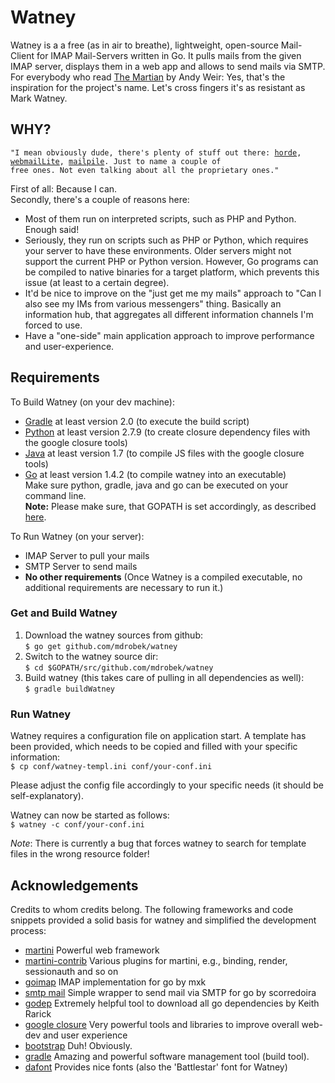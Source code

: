 # Watney  
Watney is a a free (as in air to breathe), lightweight, open-source Mail-Client for IMAP
Mail-Servers written in Go. It pulls mails from the given IMAP server, displays them in a web app
and allows to send mails via SMTP. For everybody who read [The Martian][10] by Andy Weir: Yes,
that's the inspiration for the project's name. Let's cross fingers it's as resistant as Mark Watney.

## WHY?
<code>"I mean obviously dude, there's plenty of stuff out there: [horde][7], [webmailLite][8],
[mailpile][9]. Just to name a couple of free ones. Not even talking about all the proprietary
ones."</code>  

First of all: Because I can.  
Secondly, there's a couple of reasons here:  
* Most of them run on interpreted scripts, such as PHP and Python. Enough said!
* Seriously, they run on scripts such as PHP or Python, which requires your server to have these
environments. Older servers might not support the current PHP or Python version. However, Go
programs can be compiled to native binaries for a target platform, which prevents this issue (at
least to a certain degree).
* It'd be nice to improve on the "just get me my mails" approach to "Can I also see my IMs from
various messengers" thing. Basically an information hub, that aggregates all different information
channels I'm forced to use.
* Have a "one-side" main application approach to improve performance and user-experience.

## Requirements
To Build Watney (on your dev machine):
* [Gradle][11] at least version 2.0 (to execute the build script)
* [Python][12] at least version 2.7.9  (to create closure dependency files with the google closure
tools)
* [Java][16] at least version 1.7 (to compile JS files with the google closure tools)
* [Go][13] at least version 1.4.2 (to compile watney into an executable)  
Make sure python, gradle, java and go can be executed on your command line.  
**Note:** Please make sure, that GOPATH is set accordingly, as described [here][14].
  
To Run Watney (on your server):
* IMAP Server to pull your mails
* SMTP Server to send mails
* **No other requirements** (Once Watney is a compiled executable, no additional requirements are
necessary to run it.)

### Get and Build Watney
1) Download the watney sources from github:  
<code>$ go get github.com/mdrobek/watney</code>  
2) Switch to the watney source dir:  
<code>$ cd $GOPATH/src/github.com/mdrobek/watney</code>  
3) Build watney (this takes care of pulling in all dependencies as well):  
<code>$ gradle buildWatney</code>

### Run Watney
Watney requires a configuration file on application start. A template has been provided, which
needs to be copied and filled with your specific information:  
<code>$ cp conf/watney-templ.ini conf/your-conf.ini</code>  

Please adjust the config file accordingly to your specific needs (it should be self-explanatory).

Watney can now be started as follows:  
<code>$ watney -c conf/your-conf.ini</code>

*Note*: There is currently a bug that forces watney to search for template files in the wrong
resource folder!


## Acknowledgements
Credits to whom credits belong. The following frameworks and code snippets provided a solid basis
for watney and simplified the development process:
* [martini][1] Powerful web framework
* [martini-contrib][2] Various plugins for martini, e.g., binding, render, sessionauth and so on
* [goimap][3] IMAP implementation for go by mxk
* [smtp mail][4] Simple wrapper to send mail via SMTP for go by scorredoira
* [godep][15] Extremely helpful tool to download all go dependencies by Keith Rarick
* [google closure][5] Very powerful tools and libraries to improve overall web-dev and user
experience
* [bootstrap][6] Duh! Obviously.
* [gradle][11] Amazing and powerful software management tool (build tool).
* [dafont][17] Provides nice fonts (also the 'Battlestar' font for Watney)

[1]: https://github.com/go-martini/martini
[2]: https://github.com/martini-contrib
[3]: https://github.com/mxk/go-imap
[4]: https://github.com/scorredoira/email
[5]: https://developers.google.com/closure/
[6]: http://getbootstrap.com/
[7]: http://www.horde.org/apps/webmail
[8]: http://www.afterlogic.org/webmail-lite
[9]: https://www.mailpile.is/
[10]: https://en.wikipedia.org/wiki/The_Martian_%28Weir_novel%29
[11]: http://gradle.org/
[12]: https://www.python.org/
[13]: https://golang.org/
[14]: https://golang.org/doc/code.html
[15]: https://github.com/tools/godep
[16]: https://java.com/en/download/
[17]: http://www.dafont.com